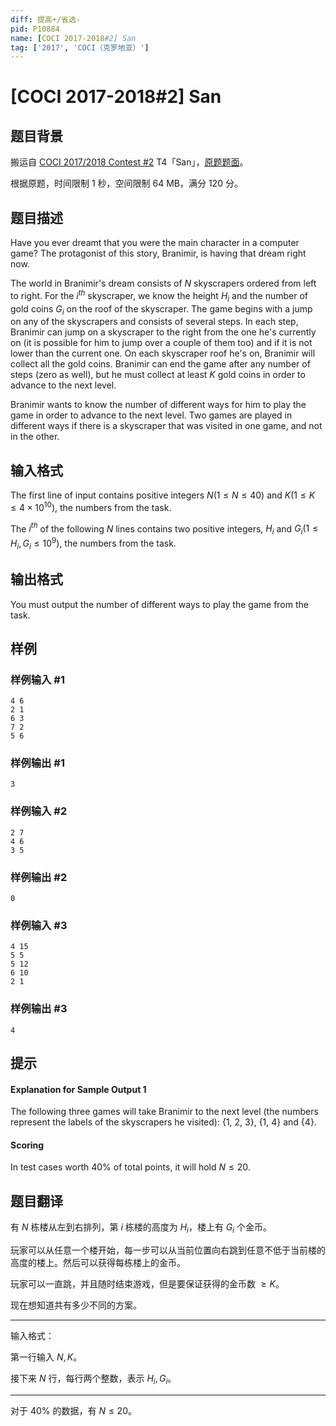 ```yaml
---
diff: 提高+/省选-
pid: P10884
name: [COCI 2017-2018#2] San
tag: ['2017', 'COCI（克罗地亚）']
---
```

# [COCI 2017-2018#2] San
## 题目背景

搬运自 [COCI 2017/2018 Contest #2](https://hsin.hr/coci/archive/2017_2018/) T4「San」，[原题题面](https://hsin.hr/coci/archive/2017_2018/contest2_tasks.pdf)。

根据原题，时间限制 1 秒，空间限制 64 MB，满分 120 分。
## 题目描述

Have you ever dreamt that you were the main character in a computer game? The protagonist of this story, Branimir, is having that dream right now.

The world in Branimir's dream consists of $N$ skyscrapers ordered from left to right. For the $i^{th}$ skyscraper, we know the height $H_i$ and the number of gold coins $G_i$ on the roof of the skyscraper. The game begins with a jump on any of the skyscrapers and consists of several steps. In each step, Branimir can jump on a skyscraper to the right from the one he's currently on (it is possible for him to jump over a couple of them too) and if it is not lower than the current one. On each skyscraper roof he's on, Branimir will collect all the gold coins. Branimir can end the game after any number of steps (zero as well), but he must collect at least $K$ gold coins in order to advance to the next level.

Branimir wants to know the number of different ways for him to play the game in order to advance to the next level. Two games are played in different ways if there is a skyscraper that was visited in one game, and not in the other.
## 输入格式

The first line of input contains positive integers $N(1\leq N \leq 40)$ and $K(1\leq K\leq 4\times 10^{10}$), the numbers from the task.

The $i^{th}$ of the following 
$N$ lines contains two positive integers, $H_i$ and $G_i(1\leq H_i,G_i \leq 10^9$), the numbers from the task.
## 输出格式

You must output the number of different ways to play the game from the task.
## 样例

### 样例输入 #1
```
4 6
2 1
6 3
7 2
5 6
```
### 样例输出 #1
```
3
```
### 样例输入 #2
```
2 7
4 6
3 5
```
### 样例输出 #2
```
0
```
### 样例输入 #3
```
4 15
5 5
5 12
6 10
2 1
```
### 样例输出 #3
```
4
```
## 提示

#### Explanation for Sample Output 1

The following three games will take Branimir to the next level (the numbers represent the labels of the skyscrapers he visited): {1, 2, 3}, {1, 4} and {4}.

#### Scoring

In test cases worth 40% of total points, it will hold 
$N\leq 20$.
## 题目翻译

有 $N$ 栋楼从左到右排列，第 $i$ 栋楼的高度为 $H_i$，楼上有 $G_i$ 个金币。

玩家可以从任意一个楼开始，每一步可以从当前位置向右跳到任意不低于当前楼的高度的楼上。然后可以获得每栋楼上的金币。

玩家可以一直跳，并且随时结束游戏，但是要保证获得的金币数 $\geq K$。

现在想知道共有多少不同的方案。

---
输入格式：

第一行输入 $N,K$。

接下来 $N$ 行，每行两个整数，表示 $H_i,G_i$。

---
对于 $40\%$ 的数据，有 $N\leq 20$。
